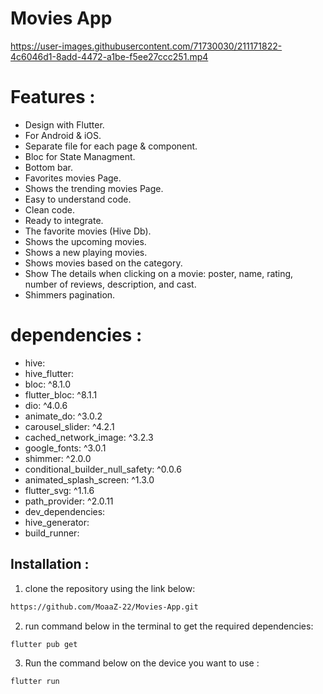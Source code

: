 # Movies App

https://user-images.githubusercontent.com/71730030/211171822-4c6046d1-8add-4472-a1be-f5ee27ccc251.mp4

# Features :
 - Design with Flutter.
 - For Android & iOS.
 - Separate file for each page & component.
 - Bloc for State Managment.
 - Bottom bar.
 - Favorites movies Page.
 - Shows the trending movies Page.
 - Easy to understand code.
 - Clean code.
 - Ready to integrate.
 - The favorite movies (Hive Db).
 - Shows the upcoming movies.
 - Shows a new playing movies.
 - Shows movies based on the category.
 - Show The details when clicking on a movie: poster, name, rating, number of reviews, description, and cast.
 - Shimmers pagination.

# dependencies :
 - hive:
 - hive_flutter:
 - bloc: ^8.1.0
 - flutter_bloc: ^8.1.1
 - dio: ^4.0.6
 - animate_do: ^3.0.2
 - carousel_slider: ^4.2.1
 - cached_network_image: ^3.2.3
 - google_fonts: ^3.0.1
 - shimmer: ^2.0.0
 - conditional_builder_null_safety: ^0.0.6
 - animated_splash_screen: ^1.3.0
 - flutter_svg: ^1.1.6
 - path_provider: ^2.0.11
  - dev_dependencies:
   - hive_generator:
   - build_runner: 
  
  
## Installation :

1. clone the repository using the link below:
  ```sh 
  https://github.com/MoaaZ-22/Movies-App.git
  ```
2. run command below in the terminal to get the required dependencies:
  ```sh 
  flutter pub get
  ```
3. Run the command below on the device you want to use :
  ```sh 
  flutter run
  ```
